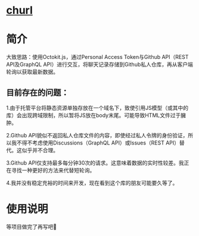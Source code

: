 # [churl](https://churl.netlify.app/)

# 简介

大致思路：使用Octokit.js，通过Personal Access Token与Github API（REST API及GraphQL API）进行交互，将聊天记录存储到Github私人仓库，再从客户端轮询以获取最新数据。

## 目前存在的问题：

1.由于托管平台将静态资源单独存放在一个域名下，致使引用JS模型（或其中的库）会出现跨域限制，所以暂将JS放在body末尾。可能导致HTML文件过于臃肿。

2.Github API貌似不返回私人仓库文件的内容，即使经过私人令牌的身份验证，所以我不得不考虑使用Discussions（GraphQL API）或Issues（REST API）替代。这似乎并不合理。

3.Github API仅支持最多每分钟30次的请求。这意味着数据的实时性较差。我正在寻找一种更好的方法来代替短轮询。

4.我并没有稳定充裕的时间来开发，现在看到这个库的朋友可能要久等了。

# 使用说明

等项目做完了再写吧🦄
